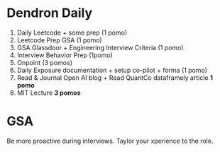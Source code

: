 
# Dendron Daily

1. Daily Leetcode + some prep (1 pomo)
2. Leetcode Prep GSA (1 pomo)
3. GSA Glassdoor + Engineering Interview Criteria (1 pomo)
4. Interview Behavior Prep (1pomo)
5. Onpoint (3 pomos)
6. Daily Exposure documentation + setup co-pilot + forma (1 pomo)
7. Read & Journal Open AI blog + Read QuantCo dataframely article **1 pomo**
8. MIT Lecture **3 pomos**



# GSA

Be more proactive during interviews. Taylor your xperience to the role.